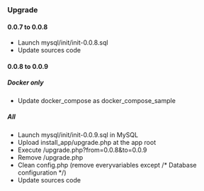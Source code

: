 ### Upgrade

#### 0.0.7 to 0.0.8

* Launch mysql/init/init-0.0.8.sql
* Update sources code 

#### 0.0.8 to 0.0.9

##### Docker only

* Update docker_compose as docker_compose_sample

##### All

* Launch mysql/init/init-0.0.9.sql in MySQL
* Upload install_app/upgrade.php at the app root
* Execute /upgrade.php?from=0.0.8&to=0.0.9
* Remove /upgrade.php
* Clean config.php (remove everyvariables except /* Database configuration */)
* Update sources code


